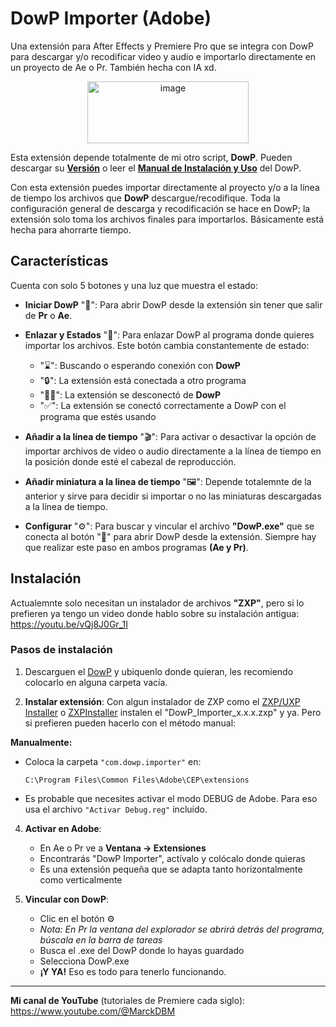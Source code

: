 # DowP Importer (Adobe)

Una extensión para After Effects y Premiere Pro que se integra con DowP para descargar y/o recodificar video y audio e importarlo directamente en un proyecto de Ae o Pr. También hecha con IA xd.

<div align="center">
  <img width="258" height="99" alt="image" src="https://github.com/user-attachments/assets/54475155-0fc2-47cd-93fc-8e1b4f90e891" />
</div>

Esta extensión depende totalmente de mi otro script, **DowP**. Pueden descargar su [**Versión**](https://github.com/MarckDP/DowP_Downloader) o leer el [**Manual de Instalación y Uso**](https://github.com/MarckDP/DowP_Importer-Adobe/blob/main/Manual%20del%20DowP.md) del DowP.

Con esta extensión puedes importar directamente al proyecto y/o a la línea de tiempo los archivos que **DowP** descargue/recodifique. Toda la configuración general de descarga y recodificación se hace en DowP; la extensión solo toma los archivos finales para importarlos. Básicamente está hecha para ahorrarte tiempo.

## Características

Cuenta con solo 5 botones y una luz que muestra el estado:

- **Iniciar DowP** "🚀": Para abrir DowP desde la extensión sin tener que salir de **Pr** o **Ae**.

- **Enlazar y Estados** "🔗": Para enlazar DowP al programa donde quieres importar los archivos. Este botón cambia constantemente de estado:
   - "⌛": Buscando o esperando conexión con **DowP**
   - "🔒": La extensión está conectada a otro programa
   - "⛓️‍💥": La extensión se desconectó de **DowP**
   - "✅": La extensión se conectó correctamente a DowP con el programa que estés usando

- **Añadir a la línea de tiempo** "🎬": Para activar o desactivar la opción de importar archivos de video o audio directamente a la línea de tiempo en la posición donde esté el cabezal de reproducción.

- **Añadir miniatura a la linea de tiempo** "🖼️": Depende totalemnte de la anterior y sirve para decidir si importar o no las miniaturas descargadas a la línea de tiempo.

- **Configurar** "⚙️": Para buscar y vincular el archivo **"DowP.exe"** que se conecta al botón "🚀" para abrir DowP desde la extensión. Siempre hay que realizar este paso en ambos programas **(Ae y Pr)**.

## Instalación
Actualemnte solo necesitan un instalador de archivos **"ZXP"**, pero si lo prefieren ya tengo un video donde hablo sobre su instalación antigua: https://youtu.be/vQj8J0Gr_1I

### Pasos de instalación

1. Descarguen el [DowP](https://github.com/MarckDP/DowP_Downloader) y ubiquenlo donde quieran, les recomiendo colocarlo en alguna carpeta vacía.

2. **Instalar extensión**:
Con algun instalador de ZXP como el [ZXP/UXP Installer](https://aescripts.com/learn/zxp-installer/) o [ZXPInstaller](https://zxpinstaller.com/) instalen el "DowP_Importer_x.x.x.zxp" y ya. Pero si prefieren pueden hacerlo con el método manual:

**Manualmente:**
   - Coloca la carpeta `"com.dowp.importer"` en: 
   
     ```
     C:\Program Files\Common Files\Adobe\CEP\extensions
     ```
   - Es probable que necesites activar el modo DEBUG de Adobe. Para eso usa el archivo `"Activar Debug.reg"` incluido.

4. **Activar en Adobe**: 
   - En Ae o Pr ve a **Ventana → Extensiones** 
   - Encontrarás "DowP Importer", actívalo y colócalo donde quieras
   - Es una extensión pequeña que se adapta tanto horizontalmente como verticalmente

5. **Vincular con DowP**: 
   - Clic en el botón ⚙️ 
   - *Nota: En Pr la ventana del explorador se abrirá detrás del programa, búscala en la barra de tareas*
   - Busca el .exe del DowP donde lo hayas guardado
   - Selecciona DowP.exe
   - **¡Y YA!** Eso es todo para tenerlo funcionando.

---

**Mi canal de YouTube** (tutoriales de Premiere cada siglo): https://www.youtube.com/@MarckDBM
